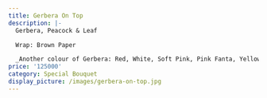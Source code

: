 ```yaml
---
title: Gerbera On Top
description: |-
  Gerbera, Peacock & Leaf

  Wrap: Brown Paper

  _Another colour of Gerbera: Red, White, Soft Pink, Pink Fanta, Yellow_
price: '125000'
category: Special Bouquet
display_picture: /images/gerbera-on-top.jpg
---
```


